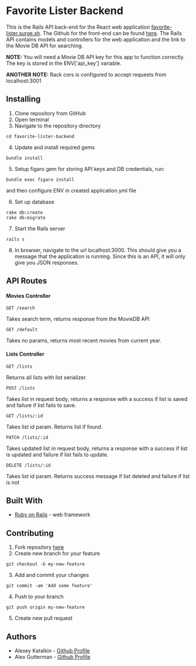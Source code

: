# Favorite Lister Backend

This is the Rails API back-end for the React web application [favorite-lister.surge.sh](http://favorite-lister.surge.sh). The Github for the front-end can be found [here](https://github.com/GuttermanA/favorite-lister). The Rails API contains models and controllers for the web application and the link to the Movie DB API for searching.

**NOTE:** You will need a Movie DB API key for this app to function correctly. The key is stored in the ENV['api_key'] variable.

**ANOTHER NOTE:** Rack cors is configured to accept requests from localhost:3001

## Installing
1. Clone repository from GitHub
2. Open terminal
3. Navigate to the repository directory
```
cd favorite-lister-backend
```
4. Update and install required gems
```
bundle install
```
5. Setup figaro gem for storing API keys and DB credentials, run:
```
bundle exec figaro install
```
and then configure ENV in created application.yml file

6. Set up database
```
rake db:create
rake db:migrate
```
7. Start the Rails server
```
rails s
```
8. In browser, navigate to the url localhost:3000. This should give you a message that the application is running. Since this is an API, it will only give you JSON responses.

## API Routes

#### Movies Controller

```
GET /search
```
Takes search term, returns response from the MovieDB API

```
GET /default
```
Takes no params, returns most recent movies from current year.

#### Lists Controller

```
GET /lists
```
Returns all lists with list serializer.

```
POST /lists
```
Takes list in request body, returns a response with a success if list is saved and failure if list fails to save.

```
GET /lists/:id
```
Takes list id param. Returns list if found.

```
PATCH /lists/:id
```

Takes updated list in request body, returns a response with a success if list is updated and failure if list fails to update.

```
DELETE /lists/:id
```
Takes list id param. Returns success message if list deleted and failure if list is not

## Built With
* [Ruby on Rails](http://rubyonrails.org/) - web framework

## Contributing
1. Fork repository [here](https://github.com/feihafferkamp/mod2-project)
2. Create new branch for your feature
```
git checkout -b my-new-feature
```
3. Add and commit your changes
```
git commit -am 'Add some feature'
```
4. Push to your branch
```
git push origin my-new-feature
```
5. Create new pull request


## Authors
* Alexey Katalkin - [Github Profile](https://github.com/Raskovan)
* Alex Gutterman - [Github Profile](https://github.com/guttermana)

